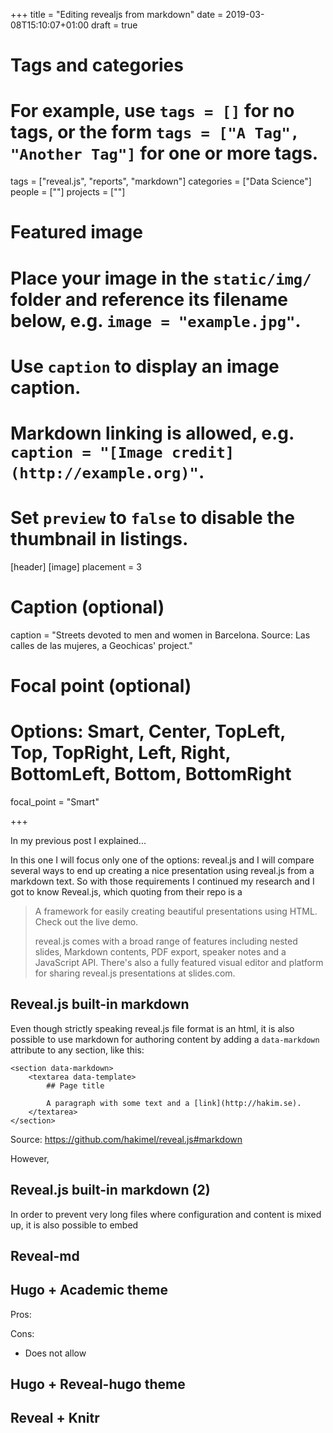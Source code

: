 +++
title = "Editing revealjs from markdown"
date = 2019-03-08T15:10:07+01:00
draft = true

# Tags and categories
# For example, use `tags = []` for no tags, or the form `tags = ["A Tag", "Another Tag"]` for one or more tags.
tags = ["reveal.js", "reports", "markdown"]
categories = ["Data Science"]
people = [""]
projects = [""]

# Featured image
# Place your image in the `static/img/` folder and reference its filename below, e.g. `image = "example.jpg"`.
# Use `caption` to display an image caption.
#   Markdown linking is allowed, e.g. `caption = "[Image credit](http://example.org)"`.
# Set `preview` to `false` to disable the thumbnail in listings.
[header]
[image]
placement = 3
# Caption (optional)
caption = "Streets devoted to men and women in Barcelona. Source: Las calles de las mujeres, a Geochicas' project."

# Focal point (optional)
# Options: Smart, Center, TopLeft, Top, TopRight, Left, Right, BottomLeft, Bottom, BottomRight
focal_point = "Smart"


+++

In my previous post I explained...

In this one I will focus only one of the options: reveal.js and I will compare several ways to end up creating a nice presentation using reveal.js from a markdown text.
So with those requirements I continued my research and I got to know Reveal.js, which quoting from their repo is a

>A framework for easily creating beautiful presentations using HTML. Check out the live demo.
>
>reveal.js comes with a broad range of features including nested slides, Markdown contents, PDF export, speaker notes and a JavaScript API. There's also a fully featured visual editor and platform for sharing reveal.js presentations at slides.com.


## Reveal.js built-in markdown

Even though strictly speaking reveal.js file format is an html, it is also possible to use markdown for authoring content by adding a `data-markdown` attribute to any section, like this:

```
<section data-markdown>
	<textarea data-template>
		## Page title

		A paragraph with some text and a [link](http://hakim.se).
	</textarea>
</section>
```
Source: https://github.com/hakimel/reveal.js#markdown

However,

## Reveal.js built-in markdown (2)

In order to prevent very long files where configuration and content is mixed up, it is also possible to embed

## Reveal-md


## Hugo + Academic theme


Pros:



Cons:

* Does not allow

## Hugo + Reveal-hugo theme


## Reveal + Knitr
